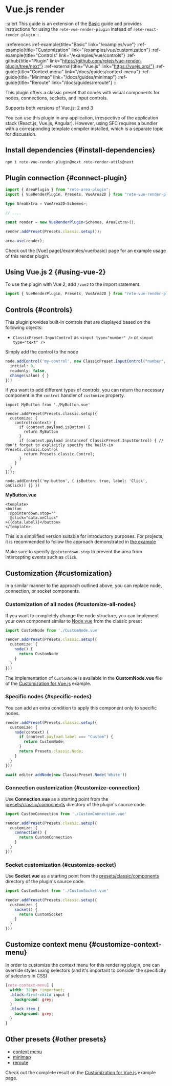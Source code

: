 # Vue.js render

::alert
This guide is an extension of the [Basic](/docs/guides/basic) guide and provides instructions for using the `rete-vue-render-plugin` instead of `rete-react-render-plugin`
::

::references
:ref-example{title="Basic" link="/examples/vue"}
:ref-example{title="Customization" link="/examples/vue/customization"}
:ref-example{title="Controls" link="/examples/vue/controls"}
:ref-github{title="Plugin" link="https://github.com/retejs/vue-render-plugin/tree/next"}
:ref-external{title="Vue.js" link="https://vuejs.org/"}
:ref-guide{title="Context menu" link="/docs/guides/context-menu"}
:ref-guide{title="Minimap" link="/docs/guides/minimap"}
:ref-guide{title="Reroute" link="/docs/guides/reroute"}
::

This plugin offers a classic preset that comes with visual components for nodes, connections, sockets, and input controls.

Supports both versions of Vue.js: 2 and 3

You can use this plugin in any application, irrespective of the application stack (React.js, Vue.js, Angular). However, using SFC requires a bundler with a corresponding template compiler installed, which is a separate topic for discussion.

## Install dependencies {#install-dependencies}

```bash
npm i rete-vue-render-plugin@next rete-render-utils@next
```


## Plugin connection {#connect-plugin}

```ts
import { AreaPlugin } from "rete-area-plugin";
import { VueRenderPlugin, Presets, VueArea2D } from "rete-vue-render-plugin";

type AreaExtra = VueArea2D<Schemes>;

// ....

const render = new VueRenderPlugin<Schemes, AreaExtra>();

render.addPreset(Presets.classic.setup());

area.use(render);
```

Check out the [Vue] page(/examples/vue/basic) page for an example usage of this render plugin.

## Using Vue.js 2 {#using-vue-2}

To use the plugin with Vue 2, add `/vue2` to the import statement.

```ts
import { VueRenderPlugin, Presets, VueArea2D } from "rete-vue-render-plugin/vue2";
```

## Controls {#controls}

This plugin provides built-in controls that are displayed based on the following objects:

- `ClassicPreset.InputControl` as `<input type="number" />` or `<input type="text" />`

Simply add the control to the node

```ts
node.addControl('my-control', new ClassicPreset.InputControl("number", {
  initial: 0,
  readonly: false,
  change(value) { }
}))
```

If you want to add different types of controls, you can return the necessary component in the `control` handler of `customize` property.

```tsx
import MyButton from './MyButton.vue'

render.addPreset(Presets.classic.setup({
  customize: {
    control(context) {
      if (context.payload.isButton) {
        return MyButton
      }
      if (context.payload instanceof ClassicPreset.InputControl) { // don't forget to explicitly specify the built-in Presets.classic.Control
        return Presets.classic.Control;
      }
    }
  }
}));

node.addControl('my-button', { isButton: true, label: 'Click', onClick() {} })
```

**MyButton.vue**

```vue
<template>
<button
  @pointerdown.stop=""
  @click="data.onClick"
>{{data.label}}</button>
</template>
```

This is a simplified version suitable for introductory purposes. For projects, it is recommended to follow the approach demonstrated in [the example](/examples/vue/controls)

Make sure to specify `@pointerdown.stop` to prevent the area from intercepting events such as `click`.

## Customization {#customization}

In a similar manner to the approach outlined above, you can replace node, connection, or socket components.

### Customization of all nodes {#customize-all-nodes}

If you want to completely change the node structure, you can implement your own component similar to [Node.vue](https://github.com/retejs/vue-render-plugin/blob/next/src/presets/classic/components/Node.vue) from the classic preset

```ts
import CustomNode from './CustomNode.vue'

render.addPreset(Presets.classic.setup({
  customize: {
    node() {
      return CustomNode
    }
  }
}))
```

The implementation of `CustomNode` is available in the **CustomNode.vue** file of the [Customization for Vue.js](/examples/vue/customization) example.

### Specific nodes {#specific-nodes}

You can add an extra condition to apply this component only to specific nodes.

```ts
render.addPreset(Presets.classic.setup({
  customize: {
    node(context) {
      if (context.payload.label === "Custom") {
        return CustomNode;
      }
      return Presets.classic.Node;
    }
  }
}))

await editor.addNode(new ClassicPreset.Node('White'))
```

### Connection customization {#customize-connection}

Use **Connection.vue** as a starting point from the [presets/classic/components](https://github.com/retejs/vue-render-plugin/blob/next/src/presets/classic/components) directory of the plugin's source code.


```ts
import CustomConnection from './CustomConnection.vue'

render.addPreset(Presets.classic.setup({
  customize: {
    connection() {
      return CustomConnection
    }
  }
}))
```

### Socket customization {#customize-socket}

Use **Socket.vue** as a starting point from the [presets/classic/components](https://github.com/retejs/vue-render-plugin/blob/next/src/presets/classic/components) directory of the plugin's source code.

```ts
import CustomSocket from './CustomSocket.vue'

render.addPreset(Presets.classic.setup({
  customize: {
    socket() {
      return CustomSocket
    }
  }
}))
```

## Customize context menu {#customize-context-menu}

In order to customize the context menu for this rendering plugin, one can override styles using selectors (and it's important to consider the specificity of selectors in CSS)

```scss
[rete-context-menu] {
  width: 320px !important;
  .block:first-child input {
    background: grey;
  }
  .block.item {
    background: grey;
  }
}
```

## Other presets {#other presets}

- [context menu](/docs/guides/context-menu)
- [minimap](/docs/guides/minimap)
- [reroute](/docs/guides/reroute)

Check out the complete result on the [Customization for Vue.js](/examples/vue/customization) example page.

